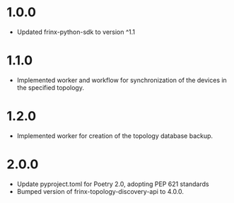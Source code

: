 # 1.0.0
- Updated frinx-python-sdk to version ^1.1

# 1.1.0
- Implemented worker and workflow for synchronization of the devices in the specified topology.

# 1.2.0
- Implemented worker for creation of the topology database backup.

# 2.0.0
- Update pyproject.toml for Poetry 2.0, adopting PEP 621 standards
- Bumped version of frinx-topology-discovery-api to 4.0.0.
